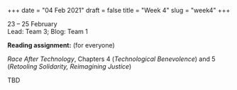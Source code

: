 +++
date = "04 Feb 2021"
draft = false
title = "Week 4"
slug = "week4"
+++

23 &ndash; 25 February  
Lead: Team 3; Blog: Team 1

**Reading assignment:** (for everyone)

_Race After Technology_, Chapters 4 (_Technological Benevolence_) and 5 (_Retooling Solidarity, Reimagining Justice_)

TBD

